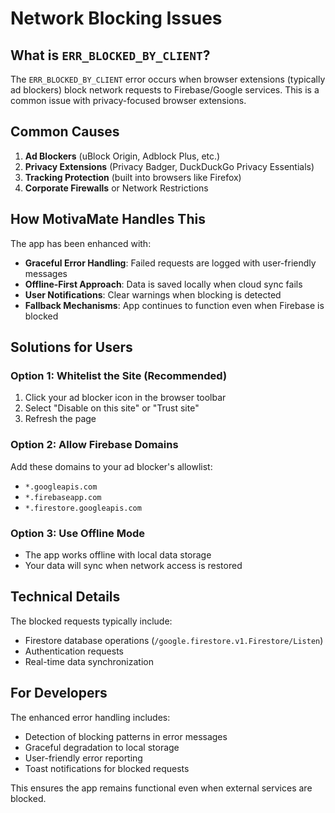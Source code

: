 # Network Blocking Issues

## What is `ERR_BLOCKED_BY_CLIENT`?

The `ERR_BLOCKED_BY_CLIENT` error occurs when browser extensions (typically ad blockers) block network requests to Firebase/Google services. This is a common issue with privacy-focused browser extensions.

## Common Causes

1. **Ad Blockers** (uBlock Origin, Adblock Plus, etc.)
2. **Privacy Extensions** (Privacy Badger, DuckDuckGo Privacy Essentials)
3. **Tracking Protection** (built into browsers like Firefox)
4. **Corporate Firewalls** or Network Restrictions

## How MotivaMate Handles This

The app has been enhanced with:

- **Graceful Error Handling**: Failed requests are logged with user-friendly messages
- **Offline-First Approach**: Data is saved locally when cloud sync fails
- **User Notifications**: Clear warnings when blocking is detected
- **Fallback Mechanisms**: App continues to function even when Firebase is blocked

## Solutions for Users

### Option 1: Whitelist the Site (Recommended)
1. Click your ad blocker icon in the browser toolbar
2. Select "Disable on this site" or "Trust site"
3. Refresh the page

### Option 2: Allow Firebase Domains
Add these domains to your ad blocker's allowlist:
- `*.googleapis.com`
- `*.firebaseapp.com`
- `*.firestore.googleapis.com`

### Option 3: Use Offline Mode
- The app works offline with local data storage
- Your data will sync when network access is restored

## Technical Details

The blocked requests typically include:
- Firestore database operations (`/google.firestore.v1.Firestore/Listen`)
- Authentication requests
- Real-time data synchronization

## For Developers

The enhanced error handling includes:
- Detection of blocking patterns in error messages
- Graceful degradation to local storage
- User-friendly error reporting
- Toast notifications for blocked requests

This ensures the app remains functional even when external services are blocked.
